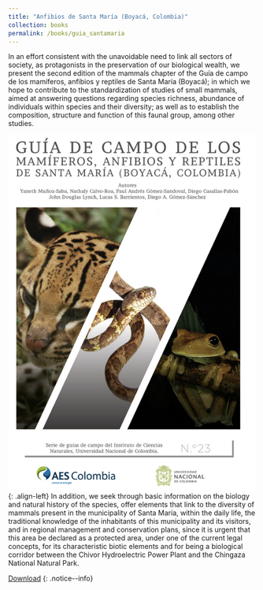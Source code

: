 ```yaml
---
title: "Anfibios de Santa María (Boyacá, Colombia)"
collection: books
permalink: /books/guia_santamaria
---
```



In an effort consistent with the unavoidable need to link all sectors of society, as protagonists in
the preservation of our biological wealth, we present the second edition of the mammals chapter
of the Guía de campo de los mamíferos, anfibios y reptiles de Santa María (Boyacá); in which
we hope to contribute to the standardization of studies of small mammals, aimed at answering
questions regarding species richness, abundance of individuals within species and their diversity;
as well as to establish the composition, structure and function of this faunal group, among
other studies. 

![](/images/portadaGuiaSantaMaria_2019.png){: .align-left}
In addition, we seek through basic information on the biology and natural history
of the species, offer elements that link to the diversity of mammals present in the municipality
of Santa María, within the daily life, the traditional knowledge of the inhabitants of this municipality
and its visitors, and in regional management and conservation plans, since it is urgent
that this area be declared as a protected area, under one of the current legal concepts, for its characteristic
biotic elements and for being a biological corridor between the Chivor Hydroelectric
Power Plant and the Chingaza National Natural Park.




[Download](http://ciencias.bogota.unal.edu.co/fileadmin/Facultad_de_Ciencias/Publicaciones/Imagenes/Portadas_Libros/Colecciones/Guias_ICN/23/GCICN23.pdf)
{: .notice--info}

